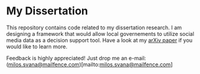 # My Dissertation

This repository contains code related to my dissertation research. I am designing a framework that
would allow local governements to utilize social media data as a decision support tool. Have a look
at my [arXiv paper](https://arxiv.org/abs/2308.04124) if you would like to learn more.

Feedback is highly appreciated! Just drop me an e-mail:
(milos.svana@mailfence.com)[mailto:milos.svana@mailfence.com]